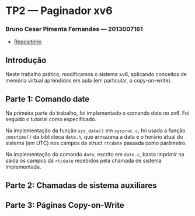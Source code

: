 # TP2 &mdash; Paginador xv6
### Bruno Cesar Pimenta Fernandes &mdash; 2013007161
* [Repositório](https://github.com/brunocpf/so_tp2)


## Introdução

Neste trabalho prático, modificamos o sistema xv6, aplicando conceitos de memória virtual aprendidos em aula (em particular, o copy-on-write).


## Parte 1: Comando date

Na primeira parte do trabalho, foi implementado o comando date no xv6. Foi seguido o tutorial como especificado.

Na implementação da função `sys_date()` em `sysproc.c`, foi usada a função `cmostime()` da biblioteca `date.h`, que armazena a data e o horário atual do sistema (em UTC) nos campos da struct `rtcdate` passada como parâmetro.

Na implementação do comando `date`, escrito em `date.c`, basta imprimir na saída os campos da `rtcdate` recebidos pela chamada de sistema implementada.

## Parte 2: Chamadas de sistema auxiliares




## Parte 3: Páginas Copy-on-Write